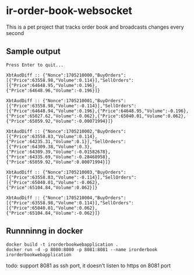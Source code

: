 # ir-order-book-websocket
This is a pet project that tracks order book and broadcasts changes every second

## Sample output

```
Press Enter to quit...

XbtAudDiff :: {"Nonce":1705210000,"BuyOrders":[{"Price":63558.98,"Volume":0.114}],"SellOrders":[{"Price":64648.95,"Volume":0.196},{"Price":64648.96,"Volume":-0.196}]}

XbtAudDiff :: {"Nonce":1705210001,"BuyOrders":[{"Price":63558.98,"Volume":-0.114}],"SellOrders":[{"Price":64648.94,"Volume":0.196},{"Price":64648.95,"Volume":-0.196},{"Price":65027.62,"Volume":-0.062},{"Price":65040.01,"Volume":0.062},{"Price":65059.92,"Volume":-0.00071994}]}

XbtAudDiff :: {"Nonce":1705210002,"BuyOrders":[{"Price":63558.83,"Volume":0.114},{"Price":64235.31,"Volume":0.1}],"SellOrders":[{"Price":64309.38,"Volume":0.3},{"Price":64309.39,"Volume":-0.01582678},{"Price":64335.69,"Volume":-0.28468958},{"Price":65059.92,"Volume":0.00071994}]}

XbtAudDiff :: {"Nonce":1705210003,"BuyOrders":[{"Price":63558.83,"Volume":-0.114}],"SellOrders":[{"Price":65040.01,"Volume":-0.062},{"Price":65104.84,"Volume":0.062}]}

XbtAudDiff :: {"Nonce":1705210004,"BuyOrders":[{"Price":63558.98,"Volume":0.114}],"SellOrders":[{"Price":65040.01,"Volume":0.062},{"Price":65104.84,"Volume":-0.062}]}

```

## Runnninng in docker

```
docker build -t irorderbookwebapplication .
docker run -d -p 8080:8080 -p 8081:8081 --name irorderbook irorderbookwebapplication
```

todo: support 8081 as ssh port, it doesn't listen to https on 8081 port 
